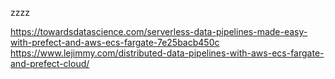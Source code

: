 zzzz

https://towardsdatascience.com/serverless-data-pipelines-made-easy-with-prefect-and-aws-ecs-fargate-7e25bacb450c
https://www.lejimmy.com/distributed-data-pipelines-with-aws-ecs-fargate-and-prefect-cloud/
